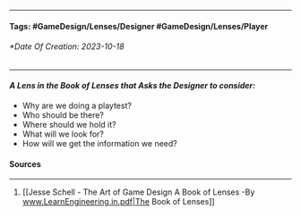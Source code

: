 __________________________________________________________________________
#### **Tags:** #GameDesign/Lenses/Designer #GameDesign/Lenses/Player
###### *Date Of Creation: 2023-10-18
__________________________________________________________________________

#### ***A Lens in the Book of Lenses that Asks the Designer to consider:***
- Why are we doing a playtest?
- Who should be there?
- Where should we hold it?
- What will we look for?
- How will we get the information we need?
#### Sources
__________________________________________________________________________
1. [[Jesse Schell - The Art of Game Design A Book of Lenses -By www.LearnEngineering.in.pdf|The Book of Lenses]]